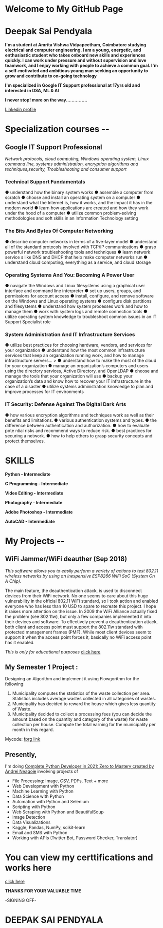 # Welcome to My GitHub Page

# Deepak Sai Pendyala


**I'm a student at Amrita Vishwa Vidyapeetham, Coimbatore studying electrical and computer engineering. I am a young, energetic, and enthusiastic student who takes onboard new skills and experiences quickly. I can work under pressure and without supervision and love teamwork, and I enjoy working with people to achieve a common goal. I'm a self-motivated and ambitious young man seeking an opportunity to grow and contribute to on-going technology**  

**I'm specialized in Google IT Support professional at 17yrs old and interested in DSA, ML & AI**

**I never stop! more on the way...............**

[Linkedin profile](https://www.linkedin.com/in/deepak-sai-pendyala-545586178/)

# Specialization courses --
## Google IT Support Professional

_Network protocols, cloud computing, Windows operating system, Linux command line, systems administration, encryption algorithms and techniques,security, Troubleshooting and consumer support_


### Technical Support Fundamentals
● understand how the binary system works
● assemble a computer from scratch
● choose and install an operating system on a computer
● understand what the Internet is, how it works, and the impact it has in the modern world
● learn how applications are created and how they work under the hood of a computer
● utilize common problem-solving methodologies and soft skills in an Information Technology setting  

### The Bits And Bytes Of Computer Networking
● describe computer networks in terms of a five-layer model
● understand all of the standard protocols involved with TCP/IP communications
● grasp powerful network troubleshooting tools and techniques
● learn network service s like DNS and DHCP that help make computer networks run
● understand cloud computing, everything as a service, and cloud storage  

### Operating Systems And You: Becoming A Power User
● navigate the Windows and Linux filesystems using a graphical user interface and command line interpreter
● set up users, groups, and permissions for account access
● install, configure, and remove software on the Windows and Linux operating systems
● configure disk partitions and filesystems
● understand how system processes work and how to manage them
● work with system logs and remote connection tools
● utilize operating system knowledge to troubleshoot common issues in an IT Support Specialist role 

### System Administration And IT Infrastructure Services
● utilize best practices for choosing hardware, vendors, and services for your organization
● understand how the most common infrastructure services that keep an organization
running work, and how to manage infrastructure servers... > ● understand how to make the most of the cloud for your organization
● manage an organization’s computers and users using the directory services, Active
Directory, and OpenLDAP
● choose and manage the tools that your organization will use
● backup your organization’s data and know how to recover your IT infrastructure in the case of
a disaster
● utilize systems administration knowledge to plan and improve processes for IT environments   

### IT Security: Defense Against The Digital Dark Arts
● how various encryption algorithms and techniques work as well as their benefits and limitations.
● various authentication systems and types.
● the difference between authentication and authorization.
● how to evaluate pote ntial risks and recommend ways to reduce risk.
● best practices for securing a network.
● how to help others to grasp security concepts and protect themselves.   

# SKILLS 

**Python - Intermediate**

**C Programming - Intermediate**

**Video Editing - Intermediate**

**Photography - Intermediate**

**Adobe Photoshop - Intermediate**

**AutoCAD - Intermediate**

# My Projects --
## WiFi Jammer/WiFi deauther (Sep 2018)
_This software allows you to easily perform a variety of actions to test 802.11 wireless networks by using an inexpensive ESP8266 WiFi SoC (System On A Chip)._

The main feature, the deauthentication attack, is used to disconnect devices from their WiFi network.
No one seems to care about this huge vulnerability in the official 802.11 WiFi standard, so I took action and enabled everyone who has less than 10 USD to spare to recreate this project.
I hope it raises more attention on the issue. In 2009 the WiFi Alliance actually fixed the problem (see 802.11w), but only a few companies implemented it into their devices and software.
To effectively prevent a deauthentication attack, both client and access point must support the 802.11w standard with protected management frames (PMF).
While most client devices seem to support it when the access point forces it, basically no WiFi access point has it enabled.

_This is only for educational purposes_
[click here](https://www.youtube.com/watch?v=7O1EI_gDVQQ&ab_channel=DeepakPendyala)

## My Semester 1 Project :
Designing an Algorithm and implement it using  Flowgorithm for the following
1. Municipality computes the statistics of the waste collection per area. Statistics
includes average wastes collected in all categories of wastes.
2. Municipality has decided to reward the house which gives less quantity of
Waste.
3. Municipality decided to collect a processing fees (you can decide the amount based on the quantity and category of the waste) for waste collection per house. Compute the total earning for the municipality per month in this regard.

Mycode: [fprg link](https://github.com/deepaksaipendyala/deepaksaipendyala.github.io/blob/main/G10%20PROJECT%20REVIEW%202%20.fprg)

## Presently,
I'm doing [Complete Python Developer in 2021: Zero to Mastery created by Andrei Neagoie](https://www.udemy.com/course/complete-python-developer-zero-to-mastery) involving projects of 
- File Processing: Image, CSV, PDFs, Text + more
- Web Development with Python
- Machine Learning with Python
- Data Science with Python
- Automation with Python and Selenium
- Scripting with Python
- Web Scraping with Python and BeautifulSoup
- Image Detection
- Data Visualizations
- Kaggle, Pandas, NumPy, scikit-learn
- Email and SMS with Python
- Working with APIs (Twitter Bot, Password Checker, Translator)

# You can view my certtifications and works here
[click here](https://drive.google.com/drive/folders/1h5iJLug_0MtCwBViOt4FAiJ4x68lQf12)




**THANKS FOR YOUR VALUABLE TIME**

-SIGNING OFF- 
# DEEPAK SAI PENDYALA
